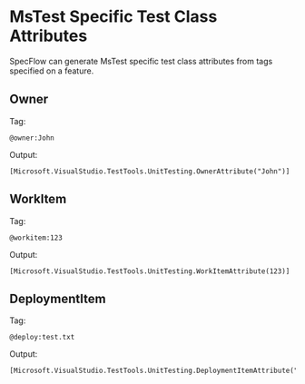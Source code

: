 # MsTest Specific Test Class Attributes

SpecFlow can generate MsTest specific test class attributes from tags specified on a feature.

## Owner

Tag:
```
@owner:John
```

Output:
```
[Microsoft.VisualStudio.TestTools.UnitTesting.OwnerAttribute("John")]
```

## WorkItem

Tag:
```
@workitem:123
```

Output:
```
[Microsoft.VisualStudio.TestTools.UnitTesting.WorkItemAttribute(123)]
```

## DeploymentItem

Tag:
```
@deploy:test.txt
```

Output:
```
[Microsoft.VisualStudio.TestTools.UnitTesting.DeploymentItemAttribute("test.txt")]
```